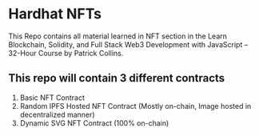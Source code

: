 # Hardhat NFTs  

This Repo contains all material learned in NFT section in the Learn Blockchain, Solidity, and Full Stack Web3 Development with JavaScript – 32-Hour Course by Patrick Collins.  

## This repo will contain 3 different contracts  
1. Basic NFT Contract
2. Random IPFS Hosted NFT Contract (Mostly on-chain, Image hosted in decentralized manner)
3. Dynamic SVG NFT Contract (100% on-chain)


